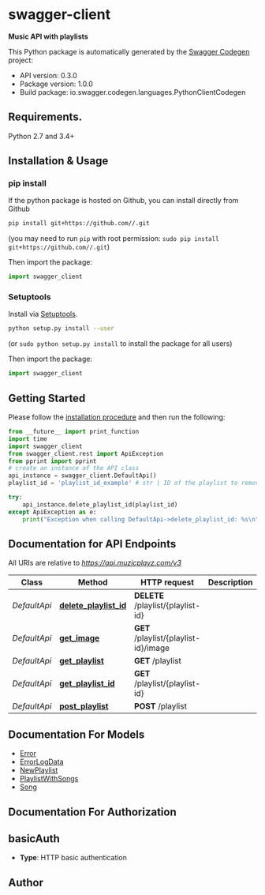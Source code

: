 # swagger-client
**Music API with playlists**

This Python package is automatically generated by the [Swagger Codegen](https://github.com/swagger-api/swagger-codegen) project:

- API version: 0.3.0
- Package version: 1.0.0
- Build package: io.swagger.codegen.languages.PythonClientCodegen

## Requirements.

Python 2.7 and 3.4+

## Installation & Usage
### pip install

If the python package is hosted on Github, you can install directly from Github

```sh
pip install git+https://github.com//.git
```
(you may need to run `pip` with root permission: `sudo pip install git+https://github.com//.git`)

Then import the package:
```python
import swagger_client 
```

### Setuptools

Install via [Setuptools](http://pypi.python.org/pypi/setuptools).

```sh
python setup.py install --user
```
(or `sudo python setup.py install` to install the package for all users)

Then import the package:
```python
import swagger_client
```

## Getting Started

Please follow the [installation procedure](#installation--usage) and then run the following:

```python
from __future__ import print_function
import time
import swagger_client
from swagger_client.rest import ApiException
from pprint import pprint
# create an instance of the API class
api_instance = swagger_client.DefaultApi()
playlist_id = 'playlist_id_example' # str | ID of the playlist to remove

try:
    api_instance.delete_playlist_id(playlist_id)
except ApiException as e:
    print("Exception when calling DefaultApi->delete_playlist_id: %s\n" % e)

```

## Documentation for API Endpoints

All URIs are relative to *https://api.muzicplayz.com/v3*

Class | Method | HTTP request | Description
------------ | ------------- | ------------- | -------------
*DefaultApi* | [**delete_playlist_id**](docs/DefaultApi.md#delete_playlist_id) | **DELETE** /playlist/{playlist-id} | 
*DefaultApi* | [**get_image**](docs/DefaultApi.md#get_image) | **GET** /playlist/{playlist-id}/image | 
*DefaultApi* | [**get_playlist**](docs/DefaultApi.md#get_playlist) | **GET** /playlist | 
*DefaultApi* | [**get_playlist_id**](docs/DefaultApi.md#get_playlist_id) | **GET** /playlist/{playlist-id} | 
*DefaultApi* | [**post_playlist**](docs/DefaultApi.md#post_playlist) | **POST** /playlist | 


## Documentation For Models

 - [Error](docs/Error.md)
 - [ErrorLogData](docs/ErrorLogData.md)
 - [NewPlaylist](docs/NewPlaylist.md)
 - [PlaylistWithSongs](docs/PlaylistWithSongs.md)
 - [Song](docs/Song.md)


## Documentation For Authorization


## basicAuth

- **Type**: HTTP basic authentication


## Author



